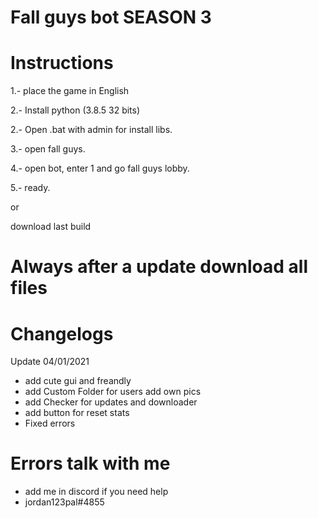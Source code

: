 # Fall guys bot SEASON 3

# Instructions

1.- place the game in English

2.- Install python (3.8.5 32 bits)

2.- Open .bat with admin for install libs.

3.- open fall guys.

4.- open bot, enter 1 and go fall guys lobby.

5.- ready.

or

download last build

# Always after a update download all files 

# Changelogs
Update 
04/01/2021
- add cute gui and freandly
- add Custom Folder for users add own pics
- add Checker for updates and downloader
- add button for reset stats
- Fixed errors



# Errors talk with me
- add me in discord if you need help
- jordan123pal#4855


